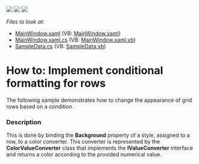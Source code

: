 <!-- default badges list -->
![](https://img.shields.io/endpoint?url=https://codecentral.devexpress.com/api/v1/VersionRange/128650974/13.1.4%2B)
[![](https://img.shields.io/badge/Open_in_DevExpress_Support_Center-FF7200?style=flat-square&logo=DevExpress&logoColor=white)](https://supportcenter.devexpress.com/ticket/details/E983)
[![](https://img.shields.io/badge/📖_How_to_use_DevExpress_Examples-e9f6fc?style=flat-square)](https://docs.devexpress.com/GeneralInformation/403183)
<!-- default badges end -->
<!-- default file list -->
*Files to look at*:

* [MainWindow.xaml](./CS/MainWindow.xaml) (VB: [MainWindow.xaml](./VB/MainWindow.xaml))
* [MainWindow.xaml.cs](./CS/MainWindow.xaml.cs) (VB: [MainWindow.xaml.vb](./VB/MainWindow.xaml.vb))
* [SampleData.cs](./CS/SampleData.cs) (VB: [SampleData.vb](./VB/SampleData.vb))
<!-- default file list end -->
# How to: Implement conditional formatting for rows


<p>The following sample demonstrates how to change the appearance of grid rows based on a condition.</p>


<h3>Description</h3>

This is done by binding the <strong>Background</strong> property of a style, assigned to a row, to a color converter. This converter is represented by the <strong>ColorValueConverter</strong> class that implements the <strong>IValueConverter</strong> interface and returns a color according to the provided numerical value.

<br/>


